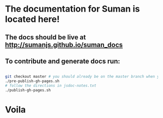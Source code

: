 

# The documentation for Suman is located here!

## The docs should be live at http://sumanjs.github.io/suman_docs 

## To contribute and generate docs run:

```bash

git checkout master # you should already be on the master branch when you clone this repo
./pre-publish-gh-pages.sh
# follow the directions in jsdoc-notes.txt
./publish-gh-pages.sh

```


# Voila
